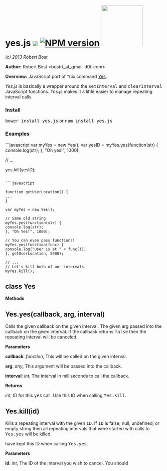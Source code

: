 yes.js <a href="https://codeclimate.com/github/bostrt/yes.js"><img src="https://codeclimate.com/github/bostrt/yes.js.png" /></a> [![NPM version](https://badge.fury.io/js/yes.js.png)](http://badge.fury.io/js/yes.js) <img src="http://benschwarz.github.io/bower-badges/badge@2x.png" width="130" heightb="30">
====================================================================================================
*(c) 2013 Robert Bost*

**Author:** Robert Bost <bostrt_at_gmail-d0t-com>

**Overview:** JavaScript port of *nix command <a href="https://www.gnu.org/software/coreutils/manual/html_node/yes-invocation.html">Yes</a>.

<i>Yes.js</i> is basically a wrapper around the <tt>setInterval</tt>
and <tt>clearInterval</tt> JavaScript functions. <i>Yes.js</i> makes it
a little easier to manage repeating interval calls.

<h3>Install</h3>
<tt>bower install yes.js</tt> or <tt>npm install yes.js</tt>

<h3>Examples</h3>
```javascript
var myYes = new Yes();
var yesID = myYes.yes(function(str) {
console.log(str);
}, "Oh yes!", 1000);

// ...

yes.kill(yesID);
```

```javascript

function getUserLocation() {
...
}

var myYes = new Yes();

// Same old string
myYes.yes(function(str) {
console.log(str);
}, "Oh Yes!", 1000);

// You can even pass functions!
myYes.yes(function(func) {
console.log("User is at " + func());
}, getUserLocation, 5000);

// ...
// Let's kill both of our intervals.
myYes.kill();
```



class Yes
---------
**Methods**

Yes.yes(callback, arg, interval)
--------------------------------
Calls the given callback on the given interval. The given arg passed into
the callback on the given interval. If the callback returns <tt>false</tt>
then the repeating interval will be canceled.


**Parameters**

**callback**:  *function*,  This will be called on the given interval.

**arg**:  *any*,  This argument will be passed into the callback.

**interval**:  *int*,  The interval in milliseconds to call the callback.

**Returns**

*int*,  ID for this <tt>yes</tt> call. Use this ID when calling <tt>Yes.kill</tt>.

Yes.kill(id)
------------
Kills a repeating interval with the given <tt>ID</tt>. If <tt>ID</tt>
is false, null, undefined, or empty string then all repeating intervals
that were started with calls to <tt>Yes.yes</tt> will be killed.

have kept this ID when calling <tt>Yes.yes</tt>.


**Parameters**

**id**:  *int*,  The ID of the interval you wish to cancel. You should

